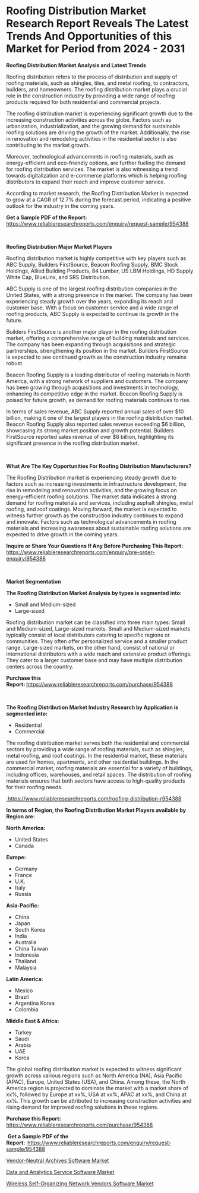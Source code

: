 <p><h1>Roofing Distribution Market Research Report Reveals The Latest Trends And Opportunities of this Market for Period from 2024 - 2031</h1></p><p><strong>Roofing Distribution Market Analysis and Latest Trends</strong></p>
<p><p>Roofing distribution refers to the process of distribution and supply of roofing materials, such as shingles, tiles, and metal roofing, to contractors, builders, and homeowners. The roofing distribution market plays a crucial role in the construction industry by providing a wide range of roofing products required for both residential and commercial projects.</p><p>The roofing distribution market is experiencing significant growth due to the increasing construction activities across the globe. Factors such as urbanization, industrialization, and the growing demand for sustainable roofing solutions are driving the growth of the market. Additionally, the rise in renovation and remodeling activities in the residential sector is also contributing to the market growth.</p><p>Moreover, technological advancements in roofing materials, such as energy-efficient and eco-friendly options, are further fueling the demand for roofing distribution services. The market is also witnessing a trend towards digitalization and e-commerce platforms which is helping roofing distributors to expand their reach and improve customer service.</p><p>According to market research, the Roofing Distribution Market is expected to grow at a CAGR of 12.7% during the forecast period, indicating a positive outlook for the industry in the coming years.</p></p>
<p><strong>Get a Sample PDF of the Report:&nbsp;</strong> <a href="https://www.reliableresearchreports.com/enquiry/request-sample/954388">https://www.reliableresearchreports.com/enquiry/request-sample/954388</a></p>
<p>&nbsp;</p>
<p><strong>Roofing Distribution Major Market Players</strong></p>
<p><p>Roofing distribution market is highly competitive with key players such as ABC Supply, Builders FirstSource, Beacon Roofing Supply, BMC Stock Holdings, Allied Building Products, 84 Lumber, US LBM Holdings, HD Supply White Cap, BlueLinx, and SRS Distribution.</p><p>ABC Supply is one of the largest roofing distribution companies in the United States, with a strong presence in the market. The company has been experiencing steady growth over the years, expanding its reach and customer base. With a focus on customer service and a wide range of roofing products, ABC Supply is expected to continue its growth in the future.</p><p>Builders FirstSource is another major player in the roofing distribution market, offering a comprehensive range of building materials and services. The company has been expanding through acquisitions and strategic partnerships, strengthening its position in the market. Builders FirstSource is expected to see continued growth as the construction industry remains robust.</p><p>Beacon Roofing Supply is a leading distributor of roofing materials in North America, with a strong network of suppliers and customers. The company has been growing through acquisitions and investments in technology, enhancing its competitive edge in the market. Beacon Roofing Supply is poised for future growth, as demand for roofing materials continues to rise.</p><p>In terms of sales revenue, ABC Supply reported annual sales of over $10 billion, making it one of the largest players in the roofing distribution market. Beacon Roofing Supply also reported sales revenue exceeding $6 billion, showcasing its strong market position and growth potential. Builders FirstSource reported sales revenue of over $8 billion, highlighting its significant presence in the roofing distribution market.</p></p>
<p>&nbsp;</p>
<p><strong>What Are The Key Opportunities For Roofing Distribution Manufacturers?</strong></p>
<p><p>The Roofing Distribution market is experiencing steady growth due to factors such as increasing investments in infrastructure development, the rise in remodeling and renovation activities, and the growing focus on energy-efficient roofing solutions. The market data indicates a strong demand for roofing materials and services, including asphalt shingles, metal roofing, and roof coatings. Moving forward, the market is expected to witness further growth as the construction industry continues to expand and innovate. Factors such as technological advancements in roofing materials and increasing awareness about sustainable roofing solutions are expected to drive growth in the coming years.</p></p>
<p><strong>Inquire or Share Your Questions If Any Before Purchasing This Report:</strong> <a href="https://www.reliableresearchreports.com/enquiry/pre-order-enquiry/954388">https://www.reliableresearchreports.com/enquiry/pre-order-enquiry/954388</a></p>
<p>&nbsp;</p>
<p><strong>Market Segmentation</strong></p>
<p><strong>The Roofing Distribution Market Analysis by types is segmented into:</strong></p>
<p><ul><li>Small and Medium-sized</li><li>Large-sized</li></ul></p>
<p><p>Roofing distribution market can be classified into three main types: Small and Medium-sized, Large-sized markets. Small and Medium-sized markets typically consist of local distributors catering to specific regions or communities. They often offer personalized service and a smaller product range. Large-sized markets, on the other hand, consist of national or international distributors with a wide reach and extensive product offerings. They cater to a larger customer base and may have multiple distribution centers across the country.</p></p>
<p><strong>Purchase this Report:&nbsp;</strong><a href="https://www.reliableresearchreports.com/purchase/954388">https://www.reliableresearchreports.com/purchase/954388</a></p>
<p>&nbsp;</p>
<p><strong>The Roofing Distribution Market Industry Research by Application is segmented into:</strong></p>
<p><ul><li>Residential</li><li>Commercial</li></ul></p>
<p><p>The roofing distribution market serves both the residential and commercial sectors by providing a wide range of roofing materials, such as shingles, metal roofing, and roof coatings. In the residential market, these materials are used for homes, apartments, and other residential buildings. In the commercial market, roofing materials are essential for a variety of buildings, including offices, warehouses, and retail spaces. The distribution of roofing materials ensures that both sectors have access to high-quality products for their roofing needs.</p></p>
<p><a href="https://www.reliableresearchreports.com/roofing-distribution-r954388">&nbsp;https://www.reliableresearchreports.com/roofing-distribution-r954388</a></p>
<p><strong>In terms of Region, the Roofing Distribution Market Players available by Region are:</strong></p>
<p>
    <p> <strong> North America: </strong>
        <ul>
            <li>United States</li>
            <li>Canada</li>
        </ul>
        </p> 
    <p> <strong> Europe: </strong>
        <ul>
            <li>Germany</li>
            <li>France</li>
            <li>U.K.</li>
            <li>Italy</li>
            <li>Russia</li>
        </ul>
        </p> 
    <p> <strong> Asia-Pacific: </strong>
        <ul>
            <li>China</li>
            <li>Japan</li>
            <li>South Korea</li>
            <li>India</li>
            <li>Australia</li>
            <li>China Taiwan</li>
            <li>Indonesia</li>
            <li>Thailand</li>
            <li>Malaysia</li>
        </ul>
        </p> 
    <p> <strong> Latin America: </strong>
        <ul>
            <li>Mexico</li>
            <li>Brazil</li>
            <li>Argentina Korea</li>
            <li>Colombia</li>
        </ul>
        </p> 
    <p> <strong> Middle East & Africa: </strong>
        <ul>
            <li>Turkey</li>
            <li>Saudi</li>
            <li>Arabia</li>
            <li>UAE</li>
            <li>Korea</li>
        </ul>
    </p>
    </p>
<p><p>The global roofing distribution market is expected to witness significant growth across various regions such as North America (NA), Asia Pacific (APAC), Europe, United States (USA), and China. Among these, the North America region is projected to dominate the market with a market share of xx%, followed by Europe at xx%, USA at xx%, APAC at xx%, and China at xx%. This growth can be attributed to increasing construction activities and rising demand for improved roofing solutions in these regions.</p></p>
<p><strong>Purchase this Report: </strong><a href="https://www.reliableresearchreports.com/purchase/954388">https://www.reliableresearchreports.com/purchase/954388</a></p>
<p>&nbsp;<strong>Get a Sample PDF of the Report:&nbsp;&nbsp;</strong><a href="https://www.reliableresearchreports.com/enquiry/request-sample/954388">https://www.reliableresearchreports.com/enquiry/request-sample/954388</a></p>
<p><strong></strong></p>
<p><p><a href="https://www.linkedin.com/pulse/vendor-neutral-archives-software-market-insights-cagr-trends-l5wxc">Vendor-Neutral Archives Software Market</a></p><p><a href="https://www.linkedin.com/pulse/data-analytics-service-software-market-insight-trends-growth-obgie">Data and Analytics Service Software Market</a></p><p><a href="https://www.linkedin.com/pulse/wireless-self-organizing-network-vendors-software-market-iiuzc">Wireless Self-Organizing Network Vendors Software Market</a></p></p>
